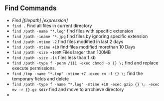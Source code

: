 ## Find Commands 

- *Find [filepath] [expression]*
- `find .` Find all files in current directory
- `find /path -name "*.log"` find files with specific extension
- `find /path -iname "*.jpg` find files by ignoring specific extension
- `find /path -mtime -2` find files modified in last 2 days
- `find /path -mtime +10` find files modified morethan 10 Days
- `find /path -size +100M` Files larger than 100MB
- `find /path -size -1k` files less than 1 kb
- `find /path -type f -perm /111 -exec chmod -x {} \;` find and replace execute permissions. 
- `find /tmp -name "*.tmp" -mtime +7 -exec rm -f {} \;` find the temporary fields and delete
- `find /path -type f -name "*.log" -mtime +10 -exec gzip {} \; -exec mv -r {}.gz $dir` find and move to arrchieve directory
- 